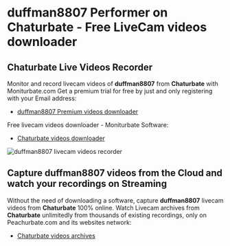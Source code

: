 # duffman8807 Performer on Chaturbate - Free LiveCam videos downloader

## Chaturbate Live Videos Recorder

Monitor and record livecam videos of **duffman8807** from **Chaturbate** with Moniturbate.com
Get a premium trial for free by just and only registering with your Email address:
* [duffman8807 Premium videos downloader](https://moniturbate.com/request-demo-licence-key.html)

Free livecam videos downloader - Moniturbate Software:
* [Chaturbate videos downloader](https://moniturbate.com/moniturbate-download-software.html)

![duffman8807 livecam videos recorder](https://peachurnet.com/templates/moniturbate-software.png)


## Capture duffman8807 videos from the Cloud and watch your recordings on Streaming

Without the need of downloading a software, capture **duffman8807** livecam videos from **Chaturbate** 100% online.
Watch Livecam archives from **Chaturbate** unlimitedly from thousands of existing recordings, only on Peachurbate.com and its websites network:
* [Chaturbate videos archives](https://peachurnet.com/)
